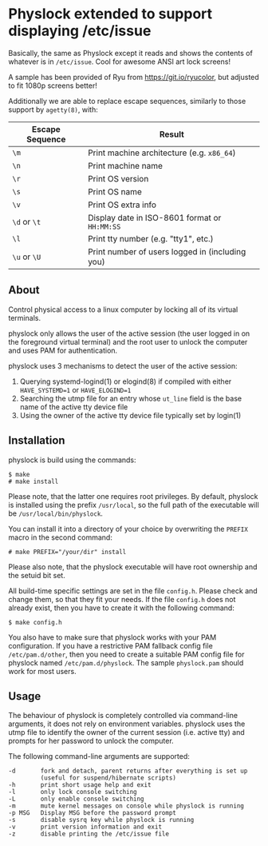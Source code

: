 Physlock extended to support displaying /etc/issue
==================================================

Basically, the same as Physlock except it reads and shows the contents of
whatever is in `/etc/issue`. Cool for awesome ANSI art lock screens!

A sample has been provided of Ryu from https://git.io/ryucolor, but
adjusted to fit 1080p screens better!

Additionally we are able to replace escape sequences, similarly to those
support by `agetty(8)`, with:

| Escape Sequence | Result |
| --------------- | ------ |
| `\m` | Print machine architecture (e.g. `x86_64`) |
| `\n` | Print machine name |
| `\r` | Print OS version |
| `\s` | Print OS name |
| `\v` | Print OS extra info |
| `\d` or `\t` | Display date in ISO-8601 format or `HH:MM:SS` |
| `\l` | Print tty number (e.g. "tty1", etc.) |
| `\u` or `\U` | Print number of users logged in (including you) |

About
-----

Control physical access to a linux computer by locking all of its virtual
terminals.

physlock only allows the user of the active session (the user logged in on the
foreground virtual terminal) and the root user to unlock the computer and uses
PAM for authentication.

physlock uses 3 mechanisms to detect the user of the active session:

1. Querying systemd-logind(1) or elogind(8) if compiled with either
   `HAVE_SYSTEMD=1` or `HAVE_ELOGIND=1`
2. Searching the utmp file for an entry whose `ut_line` field is the base name
   of the active tty device file
3. Using the owner of the active tty device file typically set by login(1)

Installation
------------
physlock is build using the commands:

    $ make
    # make install

Please note, that the latter one requires root privileges.
By default, physlock is installed using the prefix `/usr/local`, so the full
path of the executable will be `/usr/local/bin/physlock`.

You can install it into a directory of your choice by overwriting the `PREFIX`
macro in the second command:

    # make PREFIX="/your/dir" install

Please also note, that the physlock executable will have root ownership and the
setuid bit set.

All build-time specific settings are set in the file `config.h`. Please check
and change them, so that they fit your needs. If the file `config.h` does not
already exist, then you have to create it with the following command:

    $ make config.h

You also have to make sure that physlock works with your PAM configuration. If
you have a restrictive PAM fallback config file `/etc/pam.d/other`, then you
need to create a suitable PAM config file for physlock named
`/etc/pam.d/physlock`. The sample `physlock.pam` should work for most users.

Usage
-----
The behaviour of physlock is completely controlled via command-line arguments,
it does not rely on environment variables.
physlock uses the utmp file to identify the owner of the current session (i.e.
active tty) and prompts for her password to unlock the computer.

The following command-line arguments are supported:

    -d       fork and detach, parent returns after everything is set up
             (useful for suspend/hibernate scripts)
    -h       print short usage help and exit
    -l       only lock console switching
    -L       only enable console switching
    -m       mute kernel messages on console while physlock is running
    -p MSG   Display MSG before the password prompt
    -s       disable sysrq key while physlock is running
    -v       print version information and exit
    -z       disable printing the /etc/issue file
